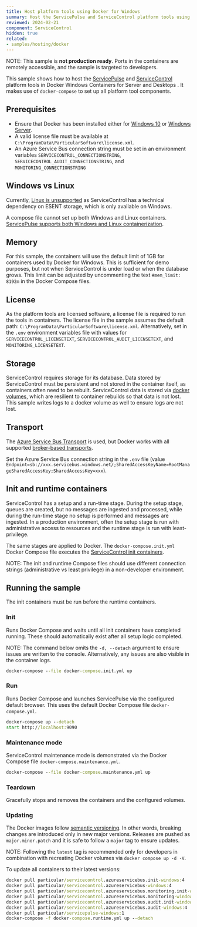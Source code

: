 ```yaml
---
title: Host platform tools using Docker for Windows
summary: Host the ServicePulse and ServiceControl platform tools using Docker Windows Containers for Server and Desktops
reviewed: 2024-02-21
component: ServiceControl
hidden: true
related:
- samples/hosting/docker
---
```


NOTE: This sample is **not production ready**. Ports in the containers are remotely accessible, and the sample is targeted to developers.

This sample shows how to host the [ServicePulse](/servicepulse/) and [ServiceControl](/servicecontrol/) platform tools in Docker Windows Containers for Server and Desktops . It makes use of `docker-compose` to set up all platform tool components.

## Prerequisites

- Ensure that Docker has been installed either for [Windows 10](https://docs.microsoft.com/en-us/virtualization/windowscontainers/quick-start/set-up-environment?tabs=Windows-10-Client) or [Windows Server](https://docs.microsoft.com/en-us/virtualization/windowscontainers/quick-start/set-up-environment?tabs=Windows-Server).
- A valid license file must be available at `C:\ProgramData\ParticularSoftware\license.xml`.
- An Azure Service Bus connection string must be set in an environment variables `SERVICECONTROL_CONNECTIONSTRING`, `SERVICECONTROL_AUDIT_CONNECTIONSTRING`, and `MONITORING_CONNECTIONSTRING`

## Windows vs Linux

Currently, [Linux is unsupported](https://github.com/Particular/ServiceControl/issues/3651) as ServiceControl has a technical dependency on ESENT storage, which is only available on Windows.

A compose file cannot set up both Windows and Linux containers. [ServicePulse supports both Windows and Linux containerization](/servicepulse/containerization/).

## Memory

For this sample, the containers will use the default limit of 1GB for containers used by Docker for Windows. This is sufficient for demo purposes, but not when ServiceControl is under load or when the database grows. This limit can be adjusted by uncommenting the text `#mem_limit: 8192m` in the Docker Compose files.

## License

As the platform tools are licensed software, a license file is required to run the tools in containers. The license file in the sample assumes the default path: `C:\ProgramData\ParticularSoftware\license.xml`.  Alternatively, set in the `.env` environment variables file with values for `SERVICECONTROL_LICENSETEXT`, `SERVICECONTROL_AUDIT_LICENSETEXT`, and `MONITORING_LICENSETEXT`.

## Storage

ServiceControl requires storage for its database. Data stored by ServiceControl must be persistent and not stored in the container itself, as containers often need to be rebuilt. ServiceControl data is stored via [docker volumes,](https://docs.docker.com/storage/volumes/) which are resilient to container rebuilds so that data is not lost. This sample writes logs to a docker volume as well to ensure logs are not lost.

## Transport

The [Azure Service Bus Transport](/transports/azure-service-bus/) is used, but Docker works with all supported [broker-based transports](/transports/selecting.md#broker-versus-federated).

Set the Azure Service Bus connection string in the `.env` file (value `Endpoint=sb://xxx.servicebus.windows.net/;SharedAccessKeyName=RootManageSharedAccessKey;SharedAccessKey=xxx`).

## Init and runtime containers

ServiceControl has a setup and a run-time stage. During the setup stage, queues are created, but no messages are ingested and processed, while during the run-time stage no setup is performed and messages are ingested. In a production environment, often the setup stage is run with administrative access to resources and the runtime stage is run with least-privilege.

The same stages are applied to Docker. The `docker-compose.init.yml` Docker Compose file executes the [ServiceControl init containers](/servicecontrol/containerization/#init-containers).

NOTE: The init and runtime Compose files should use different connection strings (administrative vs least privilege) in a non-developer environment.

## Running the sample

The init containers must be run before the runtime containers.

### Init

Runs Docker Compose and waits until all init containers have completed running. These should automatically exist after all setup logic completed.

NOTE: The command below omits the `-d, --detach` argument to ensure issues are written to the console. Alternatively, any issues are also visible in the container logs.

```cmd
docker-compose --file docker-compose.init.yml up
```

### Run

Runs Docker Compose and launches ServicePulse via the configured default browser. This uses the default Docker Compose file `docker-compose.yml`.

```cmd
docker-compose up --detach
start http://localhost:9090
```

### Maintenance mode

ServiceControl maintenance mode is demonstrated via the Docker Compose file `docker-compose.maintenance.yml`.

```cmd
docker-compose --file docker-compose.maintenance.yml up
```

### Teardown

Gracefully stops and removes the containers and the configured volumes.

### Updating

The Docker images follow [semantic versioning](https://semver.org/). In other words, breaking changes are introduced only in new major versions. Releases are pushed as `major.minor.patch` and it is safe to follow a `major` tag to ensure updates.

NOTE: Following the `latest` tag is recommended only for developers in combination with recreating Docker volumes via `docker compose up -d -V`.

To update all containers to their latest versions:

```cmd
docker pull particular/servicecontrol.azureservicebus.init-windows:4
docker pull particular/servicecontrol.azureservicebus-windows:4
docker pull particular/servicecontrol.azureservicebus.monitoring.init-windows:4
docker pull particular/servicecontrol.azureservicebus.monitoring-windows:4
docker pull particular/servicecontrol.azureservicebus.audit.init-windows:4
docker pull particular/servicecontrol.azureservicebus.audit-windows:4
docker pull particular/servicepulse-windows:1
docker-compose -f docker-compose.runtime.yml up --detach
```
